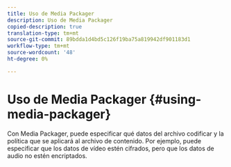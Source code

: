 ```yaml
---
title: Uso de Media Packager
description: Uso de Media Packager
copied-description: true
translation-type: tm+mt
source-git-commit: 89bdda1d4bd5c126f19ba75a819942df901183d1
workflow-type: tm+mt
source-wordcount: '48'
ht-degree: 0%

---
```



# Uso de Media Packager {#using-media-packager}

Con Media Packager, puede especificar qué datos del archivo codificar y la política que se aplicará al archivo de contenido. Por ejemplo, puede especificar que los datos de vídeo estén cifrados, pero que los datos de audio no estén encriptados.
